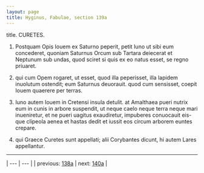 ```yaml
---
layout: page
title: Hyginus, Fabulae, section 139a
---
```


title. CURETES.



1. Postquam Opis Iouem ex Saturno peperit, petit Iuno ut sibi eum concederet, quoniam Saturnus Orcum sub Tartara deiecerat et Neptunum sub undas, quod sciret si quis ex eo natus esset, se regno priuaret.



2. qui cum Opem rogaret, ut esset, quod illa peperisset, illa lapidem inuolutum ostendit; eum Saturnus deuorauit. quod cum sensisset, coepit Iouem quaerere per terras.



3. Iuno autem Iouem in Cretensi insula detulit. at Amalthaea pueri nutrix eum in cunis in arbore suspendit, ut neque caelo neque terra neque mari inueniretur, et ne pueri uagitus exaudiretur, impuberes conuocauit eis-que clipeola aenea et hastas dedit et iussit eos circum arborem euntes crepare.



4. qui Graece Curetes sunt appellati; alii Corybantes dicunt, hi autem Lares appellantur.



---

| --- | --- |
| previous: [138a](../138a/) | next: [140a](../140a/) |